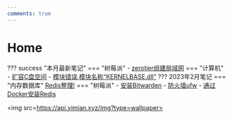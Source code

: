 ```yaml
---
comments: true
---
```

 
# Home

??? success "本月最新笔记"
    === "树莓派"
        - [zerotier组建局域网](pc/raspberry/zerotier)
    === "计算机"
        - [扩容C盘空间](pc/computer/capacity)
        - [模块错误,模块名称“KERNELBASE.dll”](pc/computer/kernelbase)
??? 2023年2月笔记
    === "内存数据库"
        [Redis整理!](app/redis/redisTidy/)
    === "树莓派"
        - [安装Bitwarden](pc/raspberry/bitwarden/)
        - [防火墙ufw](pc/raspberry/ufw)
        - [通过Docker安装Redis](pc/raspberry/redis)


<img src=https://api.yimian.xyz/img?type=wallpaper>


